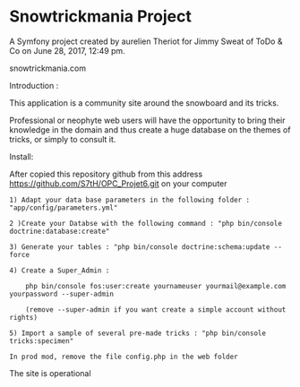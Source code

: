 Snowtrickmania Project
==============

A Symfony project created by aurelien Theriot for Jimmy Sweat of ToDo & Co on June 28, 2017, 12:49 pm.

snowtrickmania.com


Introduction :

This application is a community site around the snowboard and its tricks.

Professional or neophyte web users will have the opportunity to bring their knowledge in the domain and thus create a huge database on the themes of tricks, or simply to consult it.


Install:

After copied this repository github from this address https://github.com/S7tH/OPC_Projet6.git on your computer 

    1) Adapt your data base parameters in the following folder : "app/config/parameters.yml"

    2 )Create your Databse with the following command : "php bin/console doctrine:database:create"

    3) Generate your tables : "php bin/console doctrine:schema:update --force

    4) Create a Super_Admin :

        php bin/console fos:user:create yournameuser yourmail@example.com yourpassword --super-admin

        (remove --super-admin if you want create a simple account without rights)
        
    5) Import a sample of several pre-made tricks : "php bin/console tricks:specimen"

    In prod mod, remove the file config.php in the web folder

The site is operational

